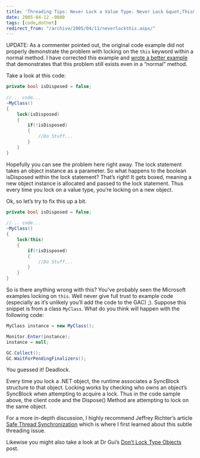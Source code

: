 ```yaml
---
title: 'Threading Tips: Never Lock a Value Type. Never Lock &quot;This&quot;.'
date: 2005-04-12 -0800
tags: [code,dotnet]
redirect_from: "/archive/2005/04/11/neverlockthis.aspx/"
---
```


UPDATE: As a commenter pointed out, the original code example did not
properly demonstrate the problem with locking on the `this` keyword
within a normal method. I have corrected this example and [wrote a
better
example](https://haacked.com/archive/2006/08/08/ThreadingNeverLockThisRedux.aspx "Never Lock This")
that demonstrates that this problem still exists even in a “normal”
method.

Take a look at this code:

```csharp
private bool isDisposed = false;
 
//... code...
~MyClass()
{
    lock(isDisposed)
    {
        if(!isDisposed)
        {
            //Do Stuff...
        }
    }
}
```

Hopefully you can see the problem here right away. The lock statement
takes an object instance as a parameter. So what happens to the boolean
isDisposed within the lock statement? That’s right! It gets boxed,
meaning a new object instance is allocated and passed to the lock
statement. Thus every time you lock on a value type, you’re locking on a
new object.

Ok, so let’s try to fix this up a bit.

```csharp
private bool isDisposed = false;
 
//... code...
~MyClass()
{
    lock(this)
    {
        if(!isDisposed)
        {
            //Do Stuff...
        }
    }
}
```

So is there anything wrong with this? You’ve probably seen the Microsoft
examples locking on `this`. Well never give full trust to example code
(especially as it’s unlikely you’ll add the code to the GAC) ;). Suppose
this snippet is from a class `MyClass`. What do you think will happen
with the following code:

```csharp
MyClass instance = new MyClass();

Monitor.Enter(instance);
instance = null;

GC.Collect();
GC.WaitForPendingFinalizers();
```

You guessed it! Deadlock.

Every time you lock a .NET object, the runtime associates a SyncBlock
structure to that object. Locking works by checking who owns an object’s
SyncBlock when attempting to acquire a lock. Thus in the code sample
above, the client code and the Dispose() Method are attempting to lock
on the same object.

For a more in-depth discussion, I highly recommend Jeffrey Richter’s
article [Safe Thread
Synchronization](http://msdn.microsoft.com/msdnmag/issues/03/01/NET/ "Safe Threading")
which is where I first learned about this subtle threading issue.

Likewise you might also take a look at Dr Gui’s [Don’t Lock Type
Objects](http://msdn.microsoft.com/library/default.asp?url=/archive/en-us/dnaraskdr/html/askgui06032003.asp "Do Not Lock The Type")
post.

